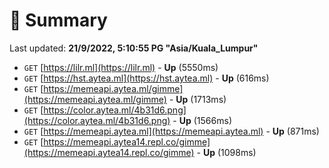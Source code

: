 # 📖 Summary
Last updated: **21/9/2022, 5:10:55 PG "Asia/Kuala_Lumpur"**

- `GET` [https://lilr.ml](https://lilr.ml) - **Up** (5550ms)
- `GET` [https://hst.aytea.ml](https://hst.aytea.ml) - **Up** (616ms)
- `GET` [https://memeapi.aytea.ml/gimme](https://memeapi.aytea.ml/gimme) - **Up** (1713ms)
- `GET` [https://color.aytea.ml/4b31d6.png](https://color.aytea.ml/4b31d6.png) - **Up** (1566ms)
- `GET` [https://memeapi.aytea.ml](https://memeapi.aytea.ml) - **Up** (871ms)
- `GET` [https://memeapi.aytea14.repl.co/gimme](https://memeapi.aytea14.repl.co/gimme) - **Up** (1098ms)
